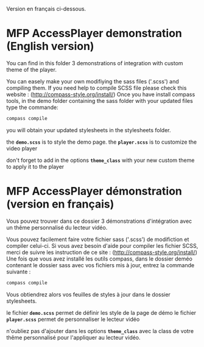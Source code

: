 Version en français ci-dessous.

# MFP AccessPlayer demonstration (English version)

You can find in this folder 3 demonstrations of integration with custom theme of the player.

You can easely make your own modifiying the sass files ('.scss') and compiling them. If you need help to compile SCSS file please check this website : (http://compass-style.org/install/)
Once you have install compass tools, in the demo folder containing the sass folder with your updated files type the commande: 
```bash
compass compile
```
you will obtain your updated stylesheets in the stylesheets folder.

the **`demo.scss`** is to style the demo page.
the **`player.scss`** is to customize the video player

don't forget to add in the options **`theme_class`** with your new custom theme to apply it to the player

# MFP AccessPlayer démonstration (version en français)

Vous pouvez trouver dans ce dossier 3 démonstrations d'intégration avec un thême personnalisé du lecteur vidéo.

Vous pouvez facilement faire votre fichier sass ('.scss') de modifiction et compiler celui-ci. Si vous avez besoin d'aide pour compiler les fichier SCSS, merci de suivre les instruction de ce site : (http://compass-style.org/install/)
Une fois que vous avez installé les outils compass, dans le dossier deméo contenant le dossier sass avec vos fichiers mis à jour, entrez la commande suivante :

```bash
compass compile
```
Vous obtiendrez alors vos feuilles de styles à jour dans le dossier stylesheets.

le fichier **`demo.scss`** permet de définir les style de la page de démo
le fichier **`player.scss`** permet de personnaliser le lecteur vidéo

n'oubliez pas d'ajouter dans les options **`theme_class`** avec la class de votre thême personnalisé pour l'appliquer au lecteur vidéo.